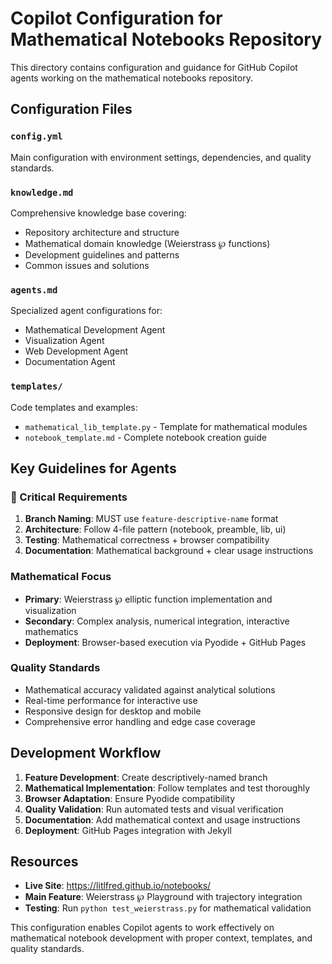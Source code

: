 # Copilot Configuration for Mathematical Notebooks Repository

This directory contains configuration and guidance for GitHub Copilot agents working on the mathematical notebooks repository.

## Configuration Files

### `config.yml`
Main configuration with environment settings, dependencies, and quality standards.

### `knowledge.md` 
Comprehensive knowledge base covering:
- Repository architecture and structure
- Mathematical domain knowledge (Weierstrass ℘ functions)
- Development guidelines and patterns
- Common issues and solutions

### `agents.md`
Specialized agent configurations for:
- Mathematical Development Agent
- Visualization Agent  
- Web Development Agent
- Documentation Agent

### `templates/`
Code templates and examples:
- `mathematical_lib_template.py` - Template for mathematical modules
- `notebook_template.md` - Complete notebook creation guide

## Key Guidelines for Agents

### 🚨 Critical Requirements
1. **Branch Naming**: MUST use `feature-descriptive-name` format
2. **Architecture**: Follow 4-file pattern (notebook, preamble, lib, ui)
3. **Testing**: Mathematical correctness + browser compatibility
4. **Documentation**: Mathematical background + clear usage instructions

### Mathematical Focus
- **Primary**: Weierstrass ℘ elliptic function implementation and visualization
- **Secondary**: Complex analysis, numerical integration, interactive mathematics
- **Deployment**: Browser-based execution via Pyodide + GitHub Pages

### Quality Standards
- Mathematical accuracy validated against analytical solutions
- Real-time performance for interactive use
- Responsive design for desktop and mobile
- Comprehensive error handling and edge case coverage

## Development Workflow

1. **Feature Development**: Create descriptively-named branch
2. **Mathematical Implementation**: Follow templates and test thoroughly  
3. **Browser Adaptation**: Ensure Pyodide compatibility
4. **Quality Validation**: Run automated tests and visual verification
5. **Documentation**: Add mathematical context and usage instructions
6. **Deployment**: GitHub Pages integration with Jekyll

## Resources

- **Live Site**: https://litlfred.github.io/notebooks/
- **Main Feature**: Weierstrass ℘ Playground with trajectory integration
- **Testing**: Run `python test_weierstrass.py` for mathematical validation

This configuration enables Copilot agents to work effectively on mathematical notebook development with proper context, templates, and quality standards.